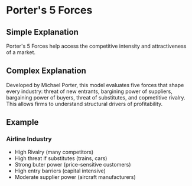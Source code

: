 # Porter's 5 Forces
## Simple Explanation
Porter's 5 Forces help access the competitive intensity and attractiveness of a market.

## Complex Explanation
Developed by Michael Porter, this model evaluates five forces that shape every industry: threat of new entrants, bargining power of suppliers, bargaining power of buyers, threat of substitutes, and copmetitive rivalry. This allows firms to understand structural drivers of profitability. 

## Example
### Airline Industry
- High Rivalry (many competitors)
- High threat if substitutes (trains, cars)
- Strong buter power (price-sensitive customers)
- High entry barriers (capital intensive)
- Moderate supplier power (aircraft manufacturers) 
